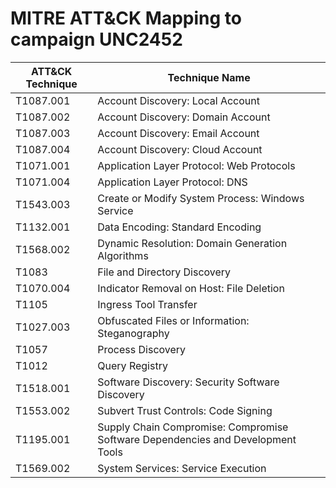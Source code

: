 # MITRE ATT&CK Mapping to campaign UNC2452

| ATT&CK Technique  | Technique Name  |
| ------------ | ------------ |
| T1087.001  |Account Discovery: Local Account   |
| T1087.002  |Account Discovery: Domain Account  |
| T1087.003  |Account Discovery: Email Account   |
| T1087.004  |Account Discovery: Cloud Account   |
| T1071.001  |Application Layer Protocol: Web Protocols   |
|T1071.004   |Application Layer Protocol: DNS   |
|T1543.003  |Create or Modify System Process: Windows Service   |
|T1132.001 |Data Encoding: Standard Encoding   |
|T1568.002  | Dynamic Resolution: Domain Generation Algorithms  |
|T1083 | File and Directory Discovery  |
|T1070.004  | Indicator Removal on Host: File Deletion  |
|T1105  | Ingress Tool Transfer  |
|T1027.003  |Obfuscated Files or Information: Steganography   |
|T1057  |Process Discovery   |
|T1012  | Query Registry  |
|T1518.001  | Software Discovery: Security Software Discovery  |
|T1553.002  | Subvert Trust Controls: Code Signing  |
|T1195.001 |Supply Chain Compromise: Compromise Software Dependencies and Development Tools   |
|T1569.002|System Services: Service Execution |
